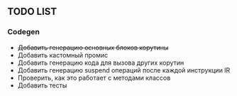 ## TODO LIST

### Codegen

* ~~Добавить генерацию основных блоков корутины~~
* Добавить кастомный промис
* Добавить генерацию кода для вызова других корутин
* Добавить генерацию suspend операций после каждой инструкции IR
* Проверить, как это работает с методами классов
* Добавить тесты
